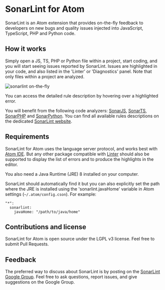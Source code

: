 # SonarLint for Atom

SonarLint is an Atom extension that provides on-the-fly feedback to developers on new bugs and quality issues injected into JavaScript, TypeScript, PHP and Python code.

## How it works

Simply open a JS, TS, PHP or Python file within a project, start coding, and you will start seeing issues reported by SonarLint. Issues are highlighted in your code, and also listed in the 'Linter' or 'Diagnostics' panel. Note that only files within a project are analyzed.

![sonarlint on-the-fly](https://github.com/SonarSource/sonarlint-atom/raw/master/images/sonarlint-atom.gif)

You can access the detailed rule description by hovering over a highlighted error.

You will benefit from the following code analyzers: [SonarJS][sonar-js], [SonarTS][sonar-ts], [SonarPHP][sonar-php] and [SonarPython][sonar-python]. You can find all available rules descriptions on the dedicated [SonarLint website][rules].

## Requirements

SonarLint for Atom uses the language server protocol, and works best with [Atom IDE][atom-ide]. But any other package compatible with [Linter][linter] should also be supported to display the list of errors and to produce the highlights in the editor.

You also need a Java Runtime (JRE) 8 installed on your computer.

SonarLint should automatically find it but you can also explicitly set the path where the JRE is installed using the 'sonarlint.javaHome' variable in Atom settings (`~/.atom/config.cson`). For example:

    "*":
      sonarlint:
        javaHome: "/path/to/java/home"

## Contributions and license

SonarLint for Atom is open source under the LGPL v3 license. Feel free to submit Pull Requests.

## Feedback

The preferred way to discuss about SonarLint is by posting on the [SonarLint Google Group][ggroups]. Feel free to ask questions, report issues, and give suggestions on the Google Group.

[rules]: http://www.sonarlint.org/atom/rules/index.html
[linter]: https://atom.io/packages/linter
[sonar-js]: https://redirect.sonarsource.com/plugins/javascript.html
[sonar-ts]: https://redirect.sonarsource.com/plugins/typescript.html
[sonar-python]: https://redirect.sonarsource.com/plugins/python.html
[sonar-php]: https://redirect.sonarsource.com/plugins/php.html
[ggroups]: https://groups.google.com/forum/#!forum/sonarlint
[atom-ide]: https://ide.atom.io
